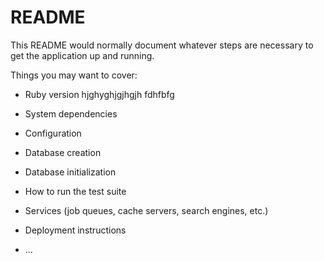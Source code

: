 # README

This README would normally document whatever steps are necessary to get the
application up and running.

Things you may want to cover:

* Ruby version
hjghyghjgjhgjh
fdhfbfg

* System dependencies

* Configuration

* Database creation

* Database initialization

* How to run the test suite

* Services (job queues, cache servers, search engines, etc.)

* Deployment instructions

* ...
